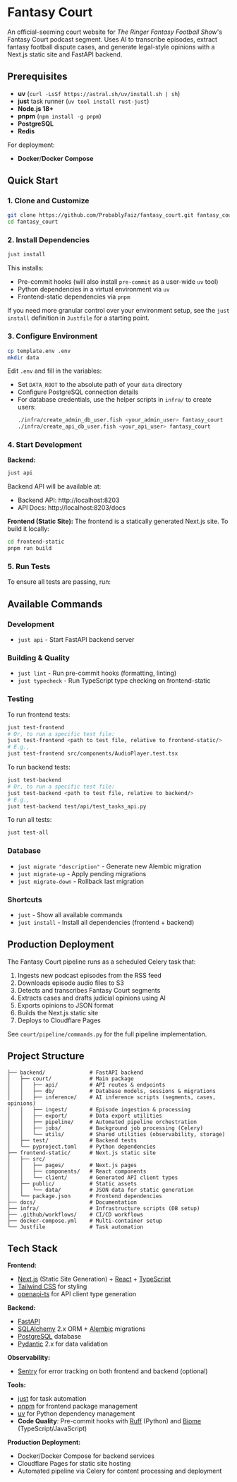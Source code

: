 # Fantasy Court

An official-seeming court website for *The Ringer Fantasy Football Show*'s Fantasy Court podcast segment. Uses AI to transcribe episodes, extract fantasy football dispute cases, and generate legal-style opinions with a Next.js static site and FastAPI backend.

## Prerequisites

- **uv** (`curl -LsSf https://astral.sh/uv/install.sh | sh`)
- **just** task runner (`uv tool install rust-just`)
- **Node.js 18+**
- **pnpm** (`npm install -g pnpm`)
- **PostgreSQL**
- **Redis**

For deployment:
- **Docker**/**Docker Compose**

## Quick Start

### 1. Clone and Customize

```bash
git clone https://github.com/ProbablyFaiz/fantasy_court.git fantasy_court
cd fantasy_court
```

### 2. Install Dependencies

```bash
just install
```

This installs:
- Pre-commit hooks (will also install `pre-commit` as a user-wide `uv` tool)
- Python dependencies in a virtual environment via `uv`
- Frontend-static dependencies via `pnpm`

If you need more granular control over your environment setup, see the `just install` definition in `Justfile` for a starting point.

### 3. Configure Environment

```bash
cp template.env .env
mkdir data
```

Edit `.env` and fill in the variables:
- Set `DATA_ROOT` to the absolute path of your `data` directory
- Configure PostgreSQL connection details
- For database credentials, use the helper scripts in `infra/` to create users:
  ```bash
  ./infra/create_admin_db_user.fish <your_admin_user> fantasy_court
  ./infra/create_api_db_user.fish <your_api_user> fantasy_court
  ```

### 4. Start Development

**Backend:**
```bash
just api
```

Backend API will be available at:
- Backend API: http://localhost:8203
- API Docs: http://localhost:8203/docs

**Frontend (Static Site):**
The frontend is a statically generated Next.js site. To build it locally:
```bash
cd frontend-static
pnpm run build
```

### 5. Run Tests

To ensure all tests are passing, run:

## Available Commands

### Development
- `just api` - Start FastAPI backend server

### Building & Quality
- `just lint` - Run pre-commit hooks (formatting, linting)
- `just typecheck` - Run TypeScript type checking on frontend-static

### Testing

To run frontend tests:
```bash
just test-frontend
# Or, to run a specific test file:
just test-frontend <path to test file, relative to frontend-static/>
# E.g.,
just test-frontend src/components/AudioPlayer.test.tsx
```

To run backend tests:
```bash
just test-backend
# Or, to run a specific test file:
just test-backend <path to test file, relative to backend/>
# E.g.,
just test-backend test/api/test_tasks_api.py
```

To run all tests:
```bash
just test-all
```
### Database
- `just migrate "description"` - Generate new Alembic migration
- `just migrate-up` - Apply pending migrations
- `just migrate-down` - Rollback last migration

### Shortcuts
- `just` - Show all available commands
- `just install` - Install all dependencies (frontend + backend)


## Production Deployment

The Fantasy Court pipeline runs as a scheduled Celery task that:
1. Ingests new podcast episodes from the RSS feed
2. Downloads episode audio files to S3
3. Detects and transcribes Fantasy Court segments
4. Extracts cases and drafts judicial opinions using AI
5. Exports opinions to JSON format
6. Builds the Next.js static site
7. Deploys to Cloudflare Pages

See `court/pipeline/commands.py` for the full pipeline implementation.

## Project Structure

```
├── backend/              # FastAPI backend
│   ├── court/            # Main package
│   │   ├── api/          # API routes & endpoints
│   │   ├── db/           # Database models, sessions & migrations
│   │   ├── inference/    # AI inference scripts (segments, cases, opinions)
│   │   ├── ingest/       # Episode ingestion & processing
│   │   ├── export/       # Data export utilities
│   │   ├── pipeline/     # Automated pipeline orchestration
│   │   ├── jobs/         # Background job processing (Celery)
│   │   └── utils/        # Shared utilities (observability, storage)
│   ├── test/             # Backend tests
│   └── pyproject.toml    # Python dependencies
├── frontend-static/      # Next.js static site
│   ├── src/
│   │   ├── pages/        # Next.js pages
│   │   ├── components/   # React components
│   │   └── client/       # Generated API client types
│   ├── public/           # Static assets
│   │   └── data/         # JSON data for static generation
│   └── package.json      # Frontend dependencies
├── docs/                 # Documentation
├── infra/                # Infrastructure scripts (DB setup)
├── .github/workflows/    # CI/CD workflows
├── docker-compose.yml    # Multi-container setup
└── Justfile              # Task automation
```

## Tech Stack

**Frontend:**
- [Next.js](https://nextjs.org/) (Static Site Generation) + [React](https://react.dev/) + [TypeScript](https://www.typescriptlang.org/)
- [Tailwind CSS](https://tailwindcss.com/) for styling
- [openapi-ts](https://github.com/hey-api/openapi-ts) for API client type generation

**Backend:**
- [FastAPI](https://fastapi.tiangolo.com/)
- [SQLAlchemy](https://www.sqlalchemy.org/) 2.x ORM + [Alembic](https://alembic.sqlalchemy.org/en/latest/) migrations
- [PostgreSQL](https://www.postgresql.org/) database
- [Pydantic](https://docs.pydantic.dev/) 2.x for data validation

**Observability:**
- [Sentry](https://sentry.io/) for error tracking on both frontend and backend (optional)

**Tools:**
- [just](https://github.com/casey/just) for task automation
- [pnpm](https://pnpm.io/) for frontend package management
- [uv](https://docs.astral.sh/uv/) for Python dependency management
- **Code Quality**: Pre-commit hooks with [Ruff](https://github.com/astral-sh/ruff) (Python) and [Biome](https://biomejs.dev/) (TypeScript/JavaScript)

**Production Deployment:**
- Docker/Docker Compose for backend services
- Cloudflare Pages for static site hosting
- Automated pipeline via Celery for content processing and deployment
